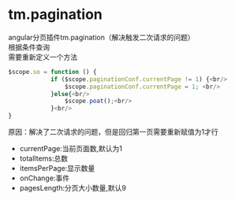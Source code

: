# tm.pagination
angular分页插件tm.pagination（解决触发二次请求的问题）<br/>
根据条件查询<br/>
需要重新定义一个方法<br/>  
```javascript
$scope.so = function () {
            if ($scope.paginationConf.currentPage != 1) {<br/>  
                $scope.paginationConf.currentPage = 1; <br/>    
            }else{<br/>    
                $scope.poat();<br/>  
            }<br/>   
}  
```
原因：解决了二次请求的问题，但是回归第一页需要重新赋值为1才行  
* currentPage:当前页面数,默认为1
* totalItems:总数
* itemsPerPage:显示数量
* onChange:事件
* pagesLength:分页大小数量,默认9



